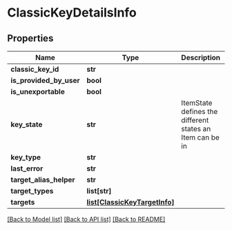 # ClassicKeyDetailsInfo

## Properties
Name | Type | Description | Notes
------------ | ------------- | ------------- | -------------
**classic_key_id** | **str** |  | [optional] 
**is_provided_by_user** | **bool** |  | [optional] 
**is_unexportable** | **bool** |  | [optional] 
**key_state** | **str** | ItemState defines the different states an Item can be in | [optional] 
**key_type** | **str** |  | [optional] 
**last_error** | **str** |  | [optional] 
**target_alias_helper** | **str** |  | [optional] 
**target_types** | **list[str]** |  | [optional] 
**targets** | [**list[ClassicKeyTargetInfo]**](ClassicKeyTargetInfo.md) |  | [optional] 

[[Back to Model list]](../README.md#documentation-for-models) [[Back to API list]](../README.md#documentation-for-api-endpoints) [[Back to README]](../README.md)


